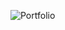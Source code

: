 ![Portfolio](https://github.com/adityapotode/Portfolio.hithub.io/assets/141211755/48e2e6dd-9913-4fe3-bee2-11c8a0966eaf)
